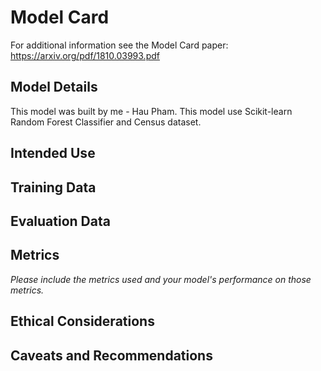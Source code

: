 # Model Card

For additional information see the Model Card paper: https://arxiv.org/pdf/1810.03993.pdf

## Model Details
This model was built by me - Hau Pham. This model use Scikit-learn Random Forest Classifier and Census dataset.
## Intended Use

## Training Data

## Evaluation Data

## Metrics
_Please include the metrics used and your model's performance on those metrics._

## Ethical Considerations

## Caveats and Recommendations
